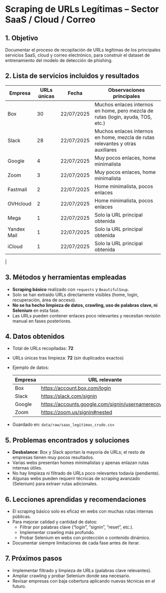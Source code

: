 # Scraping de URLs Legítimas – Sector SaaS / Cloud / Correo

## 1. Objetivo

Documentar el proceso de recopilación de URLs legítimas de los principales servicios SaaS, cloud y correo electrónico, para construir el dataset de entrenamiento del modelo de detección de phishing.

## 2. Lista de servicios incluidos y resultados

| Empresa       | URLs únicas | Fecha      | Observaciones principales                      |
|---------------|------------|------------|-----------------------------------------------|
| Box           | 30         | 22/07/2025 | Muchos enlaces internos en home, pero mezcla de rutas (login, ayuda, TOS, etc.) |
| Slack         | 28         | 22/07/2025 | Muchos enlaces internos en home, mezcla de rutas relevantes y otras auxiliares   |
| Google        | 4          | 22/07/2025 | Muy pocos enlaces, home minimalista           |
| Zoom          | 3          | 22/07/2025 | Muy pocos enlaces, home minimalista           |
| Fastmail      | 2          | 22/07/2025 | Home minimalista, pocos enlaces               |
| OVHcloud      | 2          | 22/07/2025 | Home minimalista, pocos enlaces               |
| Mega          | 1          | 22/07/2025 | Solo la URL principal obtenida                |
| Yandex Mail   | 1          | 22/07/2025 | Solo la URL principal obtenida                |
| iCloud        | 1          | 22/07/2025 | Solo la URL principal obtenida                |

  |

## 3. Métodos y herramientas empleadas

- **Scraping básico** realizado con `requests` y `BeautifulSoup`.
- Solo se han extraído URLs directamente visibles (home, login, recuperación, área de acceso).
- **No se ha hecho limpieza de datos, crawling, uso de palabras clave, ni Selenium** en esta fase.
- Las URLs pueden contener enlaces poco relevantes y necesitan revisión manual en fases posteriores.

## 4. Datos obtenidos

- Total de URLs recopiladas: **72**
- URLs únicas tras limpieza: **72** (sin duplicados exactos)
- Ejemplo de datos:

    | Empresa   | URL relevante                                                |
    |-----------|-------------------------------------------------------------|
    | Box       | https://account.box.com/login                                |
    | Slack     | https://slack.com/signin                                     |
    | Google    | https://accounts.google.com/signin/usernamerecovery          |
    | Zoom      | https://zoom.us/signin#nested                                |

- Guardado en: `data/raw/saas_legitimas_crudo.csv`

## 5. Problemas encontrados y soluciones

- **Desbalance**: Box y Slack aportan la mayoría de URLs; el resto de empresas tienen muy pocos resultados.
- Varias webs presentan homes minimalistas y apenas enlazan rutas internas útiles.
- No hay limpieza ni filtrado de URLs poco relevantes todavía (pendiente).
- Algunas webs pueden requerir técnicas de scraping avanzado (Selenium) para extraer rutas adicionales.

## 6. Lecciones aprendidas y recomendaciones

- El scraping básico solo es eficaz en webs con muchas rutas internas públicas.
- Para mejorar calidad y cantidad de datos:
  - Filtrar por palabras clave (“login”, “signin”, “reset”, etc.).
  - Implementar crawling más profundo.
  - Probar Selenium en webs con protección o contenido dinámico.
- Documentar siempre limitaciones de cada fase antes de iterar.

## 7. Próximos pasos

- Implementar filtrado y limpieza de URLs (palabras clave relevantes).
- Ampliar crawling y probar Selenium donde sea necesario.
- Revisar empresas con baja cobertura aplicando nuevas técnicas en el futuro.


